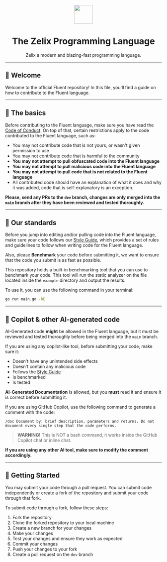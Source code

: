 <div align="center">
    <img src="https://assets.zelixlang.dev/logo.png" height="60" width="60">
    <h1>The Zelix Programming Language</h1>
    Zelix a modern and blazing-fast programming language.
</div>

---

## 👋 Welcome

Welcome to the official Fluent repository! In this file, you'll find a guide on how to contribute to the Fluent language.

---

## 📝 The basics

Before contributing to the Fluent language, make sure you have read the [Code of Conduct](CODE_OF_CONDUCT.md).
On top of that, certain restrictions apply to the code contributed to the Fluent language, such as:

- You may not contribute code that is not yours, or wasn't given permission to use
- You may not contribute code that is harmful to the community
- **You may not attempt to pull obfuscated code into the Fluent language**
- **You may not attempt to pull malicious code into the Fluent language**
- **You may not attempt to pull code that is not related to the Fluent language**
- All contributed code should have an explanation of what it does and why it was added, code that is self-explanatory is an exception.

**Please, send any PRs to the `dev` branch, changes are only merged into the `main` branch after they have been reviewed and tested thoroughly.**

---

## 📝 Our standards

Before you jump into editing and/or pulling code into the Fluent language,
make sure your code follows our [Style Guide](STYLE_GUIDE.md),
which provides a set of rules and guidelines to follow when writing code for the Fluent language.

Also, please **Benchmark** your code before submitting it, we want
to ensure that the code you submit is as fast as possible.

This repository holds a built-in benchmarking tool that you can use to benchmark your code.
This tool will run the static analyzer on the file located inside the `example` directory and output the results.

To use it, you can use the following command in your terminal:

```bash
go run main.go -bE
```

---

## 🤖 Copilot & other AI-generated code

AI-Generated code **might** be allowed in the Fluent language, but it must be reviewed and tested thoroughly before being merged into the `main` branch.

If you are using any copilot-like tool, before submitting your code,
make sure it:

- Doesn't have any unintended side effects
- Doesn't contain any malicious code
- Follows the [Style Guide](STYLE_GUIDE.md)
- Is benchmarked
- Is tested

**AI-Generated Documentation**
Is allowed, but you **must** read it and ensure it is correct before submitting it.

If you are using GitHub Copilot, use the following command to generate a comment with the code:

```text
/doc Document by: brief description, parameters and returns. Do not document every single step that the code performs.
```

> **WARNING!** This is NOT a bash command,
> it works inside the GitHub Copilot chat or inline chat.

**If you are using any other AI tool, make sure to modify the comment accordingly.**

---

## 🚀 Getting Started

You may submit your code through a pull request. You can submit code independently or create a fork of the repository and submit your code through that fork.

To submit code through a fork, follow these steps:

1. Fork the repository
2. Clone the forked repository to your local machine
3. Create a new branch for your changes
4. Make your changes
5. Test your changes and ensure they work as expected
6. Commit your changes
7. Push your changes to your fork
8. Create a pull request on the `dev` branch